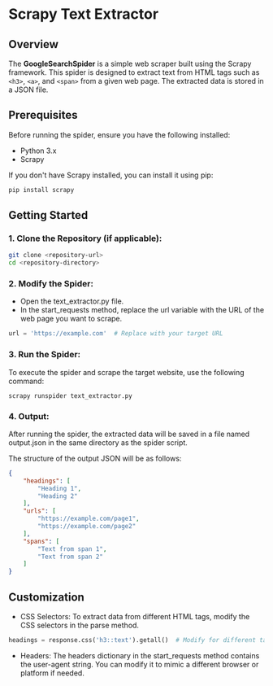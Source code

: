 # Scrapy Text Extractor

## Overview

The **GoogleSearchSpider** is a simple web scraper built using the Scrapy framework. This spider is designed to extract text from HTML tags such as `<h3>`, `<a>`, and `<span>` from a given web page. The extracted data is stored in a JSON file.

## Prerequisites

Before running the spider, ensure you have the following installed:

- Python 3.x
- Scrapy

If you don't have Scrapy installed, you can install it using pip:

```bash
pip install scrapy
```
## Getting Started

### 1. Clone the Repository (if applicable):
```bash
git clone <repository-url>
cd <repository-directory>
```

### 2. Modify the Spider:
- Open the text_extractor.py file.
- In the start_requests method, replace the url variable with the URL of the web page you want to scrape.
```python
url = 'https://example.com'  # Replace with your target URL
```
### 3. Run the Spider:
To execute the spider and scrape the target website, use the following command:
```
scrapy runspider text_extractor.py
```

### 4. Output:

After running the spider, the extracted data will be saved in a file named output.json in the same directory as the spider script.

The structure of the output JSON will be as follows:

```json
{
    "headings": [
        "Heading 1",
        "Heading 2"
    ],
    "urls": [
        "https://example.com/page1",
        "https://example.com/page2"
    ],
    "spans": [
        "Text from span 1",
        "Text from span 2"
    ]
}
```

## Customization

- CSS Selectors: To extract data from different HTML tags, modify the CSS selectors in the parse method.

```python
headings = response.css('h3::text').getall()  # Modify for different tags
```
- Headers: The headers dictionary in the start_requests method contains the user-agent string. You can modify it to mimic a different browser or platform if needed.

